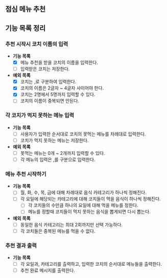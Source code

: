 ## 점심 메뉴 추천

## 기능 목록 정리

### 추천 시작시 코치 이름의 입력
- **기능 목록**
  - [x] 메뉴 추천을 받을 코치의 이름을 입력한다.
  - [ ] 입력받은 코치는 저장한다.

- **예외 목록**
  - [x] 코치는 ,로 구분하여 입력한다.
  - [x] 코치의 이름은 2글자 ~ 4글자 사이어야 한다.
  - [x] 코치는 2명에서 5명까지 입력할 수 있다.
  - [ ] 코치의 이름이 중복되면 안된다.

### 각 코치가 먹지 못하는 메뉴 입력
- **기능 목록**
  - [ ] 사용자가 입력한 순서대로 코치의 못먹는 메뉴를 차례대로 입력한다.
  - [ ] 코치가 먹지 못하는 메뉴는 저장한다.

- **예외 목록**
  - [ ] 못먹는 메뉴는 0개 ~ 2개까지 입력할 수 있다.
  - [ ] 각 메뉴의 입력은 ,를 구분으로 입력한다.

### 메뉴 추천 시작하기
- **기능 목록**
  - [ ] 월, 화, 수, 목, 금에 대해 차례대로 음식 카테고리가 하나씩 정해진다.
  - [ ] 각 요일에 해당되는 카테고리에 대해 코치들이 먹을 음식이 하나씩 정해진다.
    - [ ] 각 코치들의 수만큼 하나의 요일에 대해 먹을 메뉴를 정한다.
    - [ ] 메뉴를 정할때 코치들이 먹지 못하는 음식을 뽑게되면 다시 뽑는다.

- **예외 목록**
  - [ ] 동일한 음식 카테고리는 최대 2회까지만 선택 가능하다.
  - [ ] 각 코치들은 중복된 메뉴를 먹을 수 없다.

### 추천 결과 출력
- **기능 목록**
  - [ ] 각 요일과, 카테고리를 츨력하고, 입력한 코치의 순서대로 메뉴들을 출력한다.
  - [ ] 추천 완료 메시지를 출력한다.